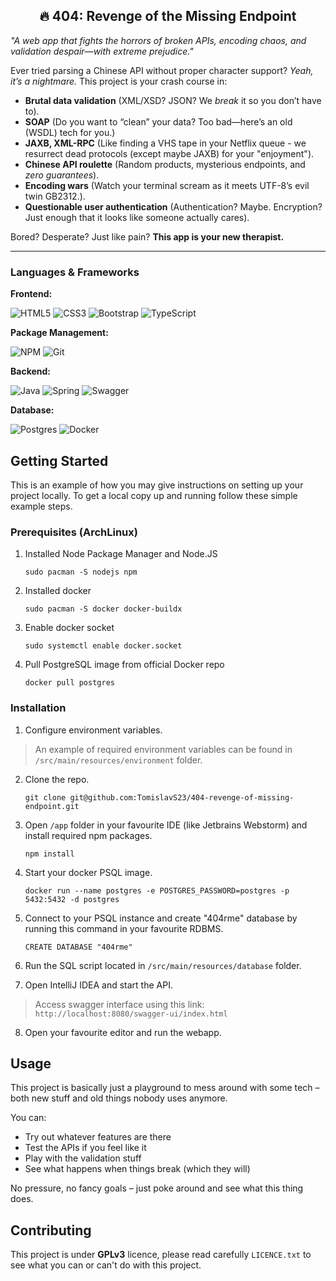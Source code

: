 <div align="center">
<h2 style="text-align: center;">🔥 404: Revenge of the Missing Endpoint</h2>
</div>

*"A web app that fights the horrors of broken APIs, encoding chaos, and validation despair—with extreme prejudice."*

Ever tried parsing a Chinese API without proper character support? *Yeah, it’s a nightmare.* This project is your crash
course in:

- **Brutal data validation** (XML/XSD? JSON? We *break* it so you don’t have to).
- **SOAP** (Do you want to “clean” your data? Too bad—here’s an old (WSDL) tech for you.)
- **JAXB, XML-RPC** (Like finding a VHS tape in your Netflix queue - we resurrect dead protocols (except maybe JAXB) for
  your "enjoyment").
- **Chinese API roulette** (Random products, mysterious endpoints, and *zero guarantees*).
- **Encoding wars** (Watch your terminal scream as it meets UTF-8’s evil twin GB2312.).
- **Questionable user authentication** (Authentication? Maybe. Encryption? Just enough that it looks like someone
  actually cares).

Bored? Desperate? Just like pain? **This app is your new therapist.**

---

### Languages & Frameworks

**Frontend:**

![HTML5](https://img.shields.io/badge/html5-%23E34F26.svg?style=for-the-badge&logo=html5&logoColor=white)
![CSS3](https://img.shields.io/badge/css3-%231572B6.svg?style=for-the-badge&logo=css3&logoColor=white)
![Bootstrap](https://img.shields.io/badge/bootstrap-%238511FA.svg?style=for-the-badge&logo=bootstrap&logoColor=white)
![TypeScript](https://img.shields.io/badge/typescript-%23007ACC.svg?style=for-the-badge&logo=typescript&logoColor=white)

**Package Management:**

![NPM](https://img.shields.io/badge/NPM-%23CB3837.svg?style=for-the-badge&logo=npm&logoColor=white)
![Git](https://img.shields.io/badge/git-%23F05033.svg?style=for-the-badge&logo=git&logoColor=white)

**Backend:**

![Java](https://img.shields.io/badge/java-%23ED8B00.svg?style=for-the-badge&logo=openjdk&logoColor=white)
![Spring](https://img.shields.io/badge/spring-%236DB33F.svg?style=for-the-badge&logo=spring&logoColor=white)
![Swagger](https://img.shields.io/badge/-Swagger-%23Clojure?style=for-the-badge&logo=swagger&logoColor=white)

**Database:**

![Postgres](https://img.shields.io/badge/postgres-%23316192.svg?style=for-the-badge&logo=postgresql&logoColor=white)
![Docker](https://img.shields.io/badge/docker-%230db7ed.svg?style=for-the-badge&logo=docker&logoColor=white)



<!-- GETTING STARTED -->

## Getting Started

This is an example of how you may give instructions on setting up your project locally.
To get a local copy up and running follow these simple example steps.

### Prerequisites (ArchLinux)

1. Installed Node Package Manager and Node.JS

    ```shell
    sudo pacman -S nodejs npm
    ```

2. Installed docker

    ```shell
    sudo pacman -S docker docker-buildx
    ```

3. Enable docker socket

    ```shell
    sudo systemctl enable docker.socket
    ```

4. Pull PostgreSQL image from official Docker repo

    ```shell
    docker pull postgres
    ```

### Installation

1. Configure environment variables.

> An example of required environment variables can be found in `/src/main/resources/environment` folder.

2. Clone the repo.
   ```shell
   git clone git@github.com:TomislavS23/404-revenge-of-missing-endpoint.git
   ```
3. Open `/app` folder in your favourite IDE (like Jetbrains Webstorm) and install required npm packages.
   ```shell
   npm install
   ```
4. Start your docker PSQL image.
   ```shell
   docker run --name postgres -e POSTGRES_PASSWORD=postgres -p 5432:5432 -d postgres
   ```
5. Connect to your PSQL instance and create "404rme" database by running this command in your favourite RDBMS.

   ```postgresql
   CREATE DATABASE "404rme"
   ```
6. Run the SQL script located in `/src/main/resources/database` folder.
7. Open IntelliJ IDEA and start the API.

> Access swagger interface using this link: `http://localhost:8080/swagger-ui/index.html`

8. Open your favourite editor and run the webapp.

## Usage

This project is basically just a playground to mess around with some tech – both new stuff and old things nobody uses
anymore.

You can:

- Try out whatever features are there
- Test the APIs if you feel like it
- Play with the validation stuff
- See what happens when things break (which they will)

No pressure, no fancy goals – just poke around and see what this thing does.

## Contributing

This project is under **GPLv3** licence, please read carefully `LICENCE.txt` to see what you can or can't do with this project.